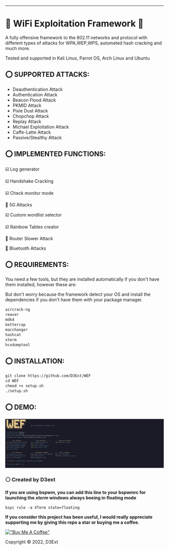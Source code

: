 -------------------------------------------------

# 📡 WiFi Exploitation Framework 📡

A fully offensive framework to the 802.11 networks and protocol with different types of attacks for WPA,WEP,WPS, automated hash cracking and much more.

Tested and supported in Kali Linux, Parrot OS, Arch Linux and Ubuntu

## ⭕ SUPPORTED ATTACKS:

- Deauthentication Attack
- Authentication Attack
- Beacon Flood Attack
- PKMID Attack
- Pixie Dust Attack
- Chopchop Attack
- Replay Attack
- Michael Exploitation Attack
- Caffe-Latte Attack
- Passive/Stealthy Attack

## ⭕ IMPLEMENTED FUNCTIONS:

:ballot_box_with_check: Log generator

:ballot_box_with_check: Handshake Cracking

:ballot_box_with_check: Check monitor mode

:black_square_button: 5G Attacks

:ballot_box_with_check: Custom wordlist selector

:ballot_box_with_check: Rainbow Tables creator

:black_square_button: Router Slower Attack

:black_square_button: Bluetooth Attacks

## ⭕ REQUIREMENTS:
You need a few tools, but they are installed automatically if you don't have them installed, however these are:

But don't worry because the framework detect your OS and install the dependencies if you don't have them with your package manager.

    aircrack-ng
    reaver 
    mdk4
    bettercap
    macchanger
    hashcat
    xterm
    hcxdumptool

## ⭕ INSTALLATION:

    git clone https://github.com/D3Ext/WEF
    cd WEF
    chmod +x setup.sh
    ./setup.sh

## ⭕ DEMO:

<img src="https://raw.githubusercontent.com/D3Ext/WEF/main/images/wef-demo.png">

### ⚪ Created by D3ext

**If you are using bspwm, you can add this line to your bspwmrc for launching the *xterm* windows always beeing in floating mode**

    bspc rule -a XTerm state=floating
    
**If you consider this project has been useful, I would really appreciate supporting me by giving this repo a star or buying me a coffee.**

[!["Buy Me A Coffee"](https://www.buymeacoffee.com/assets/img/custom_images/orange_img.png)](https://www.buymeacoffee.com/d3ext)

Copyright © 2022, D3Ext
